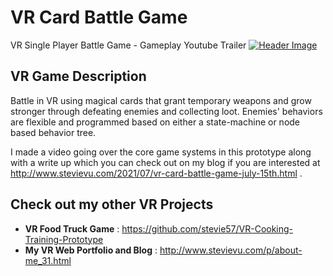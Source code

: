 # VR Card Battle Game
VR Single Player Battle Game - Gameplay Youtube Trailer
[![Header Image](https://github.com/stevie57/VR-BattleGame/blob/main/Assets/Textures/Screen%20shot.png)](https://www.youtube.com/watch?v=IIg7JPc2Cis&t=15s)

## VR Game Description
Battle in VR using magical cards that grant temporary weapons and grow stronger through defeating enemies and collecting loot. Enemies' behaviors are flexible and programmed based on either a state-machine or node based behavior tree. 

I made a video going over the core game systems in this prototype along with a write up which you can check out on my blog if you are interested at http://www.stevievu.com/2021/07/vr-card-battle-game-july-15th.html .

## Check out my other VR Projects
* **VR Food Truck Game** : https://github.com/stevie57/VR-Cooking-Training-Prototype
* **My VR Web Portfolio and Blog** : http://www.stevievu.com/p/about-me_31.html
